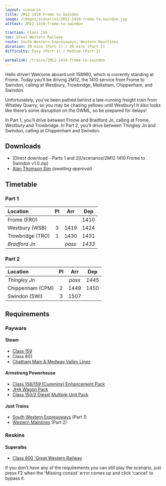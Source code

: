 ```yaml
---
layout: scenario
title: 2M12 1410 Frome to Swindon
image: /images/scenarios/2M12-1410-frome-to-swindon.jpg
alttext: 2M12-1410-frome-to-swindon

traction: Class 158
toc: Great Western Railway
route: South Western Expressways, Western Mainlines
duration: 30 mins (Part 1) / 30 mins (Part 2)
difficulty: Easy (Part 1) / Medium (Part 2)

permalink: /trains/2M12-1410-frome-to-swindon
---
```


Hello driver! Welcome aboard unit 158960, which is currently standing at Frome. Today you’ll be driving 2M12, the 1410 service from Frome to Swindon, calling at Westbury, Trowbridge, Melksham, Chippenham, and Swindon. 

Unfortunately, you’ve been pathed behind a late-running freight train from Whatley Quarry, so you may be chasing yellows until Westbury! It also looks like there’s some disruption on the GWML, so be prepared for delays!

In Part 1, you’ll drive between Frome and Bradford Jn, calling at Frome, Westbury and Trowbridge. In Part 2, you’ll drive between Thingley Jn and Swindon, calling at Chippenham and Swindon.

## Downloads
* [Direct download - Parts 1 and 2](/scenarios/2M12 1410 Frome to Swindon v1.0.zip)
* [Alan Thomson Sim]() *(awaiting approval)*

## Timetable

### Part 1

| Location | Pl | Arr | Dep |
|:-|:-:|:-:|:-:|
| Frome (FRO) | | | 1410 |
| Westbury (WSB) | 3 | 1419 | 1424 |
| Trowbridge (TRO) | 1 | 1430 | 1431 |
| *Bradford Jn* | | *pass* | *1433* |

### Part 2

| Location | Pl | Arr | Dep |
|:-|:-:|:-:|:-:|
| *Thingley Jn* |  | *pass* | *1445* |
| Chippenham (CPM) | 2 | 1449 | 1450 |
| Swindon (SWI) | 3 | 1507 | |

## Requirements

### Payware

#### Steam
* [Class 159](https://store.steampowered.com/app/222633/Train_Simulator_Network_SouthEast_Class_159_DMU_AddOn/)
* Class 801
* [Chatham Main & Medway Valley Lines](https://store.steampowered.com/app/677960/Train_Simulator_Chatham_Main__Medway_Valley_Lines_Route_AddOn/)

#### Armstrong Powerhouse
* [Class 158/159 (Cummins) Enhancement Pack](https://www.armstrongpowerhouse.com/index.php?route=product/product&path=36_91&product_id=189)
* [JHA Wagon Pack](https://www.armstrongpowerhouse.com/index.php?route=product/product&path=45_85&product_id=107)
* [Class 150/2 Diesel Multiple Unit Pack](https://www.armstrongpowerhouse.com/index.php?route=product/product&path=45_84&product_id=181)

#### Just Trains
* [South Western Expressways](https://www.justtrains.net/product/south-western-expressways) (Part 1)
* [Western Mainlines](https://www.justtrains.net/product/western-mainlines) (Part 2)

### Reskins

#### Superalbs
* [Class 800 'Great Western Railway](https://superalbs.weebly.com/class800greatwesternrailway.html)

If you don't have any of the requirements you can still play the scenario, just press F2 when the 'Missing consist' error comes up and click 'cancel' to bypass it.
